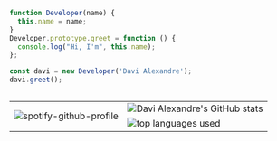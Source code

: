 ```js
function Developer(name) {
  this.name = name;
}
Developer.prototype.greet = function () {
  console.log("Hi, I'm", this.name);
};

const davi = new Developer('Davi Alexandre');
davi.greet();
```

<table align="right">
 <tr>
  <td rowspan="2">
    <img src="https://spotify-github-profile.vercel.app/api/view?uid=eertlmontag&cover_image=true&theme=default&show_offline=true&background_color=121212&interchange=false" alt="spotify-github-profile" />
  </td>
  <td>
    <img src="https://github-readme-stats.vercel.app/api?username=ddeltree&show_icons=true&theme=shadow_green&bg_color=00000000&text_color=777777ff&hide_border=true" alt="Davi Alexandre's GitHub stats" />
  </td>
 </tr>
 <tr>
  <td>
    <img src="https://github-readme-stats.vercel.app/api/top-langs/?username=ddeltree&layout=compact&theme=shadow_green&exclude_repo=cpt&hide_border=true&text_color=888888&bg_color=00000000" alt="top languages used"/>
  </td>
 </tr>
</table>
